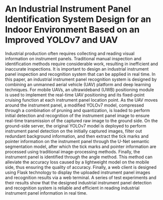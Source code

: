 # An Industrial Instrument Panel Identification System Design for an Indoor Environment Based on an Improved YOLOv7 and UAV

 Industrial production often requires collecting and reading visual information on instrument panels. Traditional manual inspection and identification methods require considerable work, resulting in inefficient and inaccurate inspections. It is important to design an industrial instrument panel inspection and recognition system that can be applied in real time. In this paper, an industrial instrument panel recognition system is designed by combining an unmanned aerial vehicle (UAV) platform and deep learning techniques. For mobile UAVs, an ultrawideband (UWB) positioning module is used to implement the real-time UAV positioning and its fixed-point cruising function at each instrument panel location point. As the UAV moves around the instrument panel, a modified YOLOv7 model, compressed through a combination of pruning and quantization, is loaded to perform initial detection and recognition of the instrument panel image to ensure real-time transmission of the captured raw image to the ground side. On the ground-side server, the original YOLOv7 model is deployed to perform instrument panel detection on the initially captured images, filter out redundant background information, and then extract the tick marks and pointer information on the instrument panel through the U-Net semantic segmentation model, after which the tick marks and pointer information are processed using traditional image-processing methods. Finally, the instrument panel is identified through the angle method. This method can alleviate the accuracy loss caused by a lightweight model on the mobile side, thus ensuring the quality of accuracy. Finally, a web client is designed using Flask technology to display the uploaded instrument panel images and recognition results via a web terminal. A series of test experiments and their results show that the designed industrial instrument panel detection and recognition system is reliable and efficient in reading industrial instrument panel information in real time.
